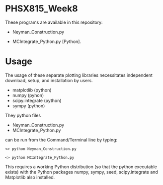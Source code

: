 # PHSX815_Week8

These programs are available in this repository:

* Neyman_Construction.py

* MCIntegrate_Python.py [Python].

# Usage

The usage of these separate plotting libraries necessitates independent download, setup, and installation by users.

* matplotlib (python)
* numpy (pyhon)
* scipy.integrate (python)
* sympy (python)

They python files 

* Neyman_Construction.py
* MCIntegrate_Python.py

can be run from the Command/Terminal line by typing:

`<> python Neyman_Construction.py `

`<> python MCIntegrate_Python.py `

This requires a working Python distribution (so that the python executable exists) with the Python packages numpy, sympy, seed, scipy.integrate and Matplotlib also installed.

